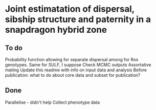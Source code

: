 # Joint estimatation of dispersal, sibship structure and paternity in a snapdragon hybrid zone

## To do
Probability function allowing for separate dispersal among for Ros genotypes.
Same for SULF, I suppose
Check MCMC outputs
Assortative mating
Update this readme with info on input data and analysis
Before publication: what to do about core data and subset for publication?

## Done
Parallelise - didn't help
Collect phenotype data